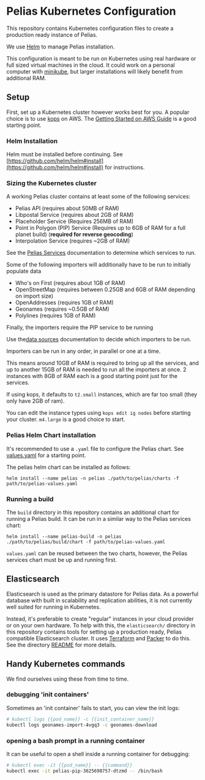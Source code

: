 # Pelias Kubernetes Configuration

This repository contains Kubernetes configuration files to create a production ready instance of Pelias.

We use [Helm](https://helm.sh/) to manage Pelias installation.

This configuration is meant to be run on Kubernetes using real hardware or full sized virtual
machines in the cloud. It could work on a personal computer with
[minikube](https://github.com/kubernetes/minikube), but larger installations will likely benefit from additional RAM.

## Setup

First, set up a Kubernetes cluster however works best for you. A popular choice is to use
[kops](https://github.com/kubernetes/kops) on AWS. The [Getting Started on AWS Guide](https://github.com/kubernetes/kops/blob/master/docs/aws.md) is a good starting point.

### Helm Installation

Helm must be installed before continuing. See [https://github.com/helm/helm#install](https://github.com/helm/helm#install) for instructions.

### Sizing the Kubernetes cluster

A working Pelias cluster contains at least some of the following services:
* Pelias API (requires about 50MB of RAM)
* Libpostal Service (requires about 2GB of RAM)
* Placeholder Service (Requires 256MB of RAM)
* Point in Polygon (PIP) Service (Requires up to 6GB of RAM for a full planet build) (**required for reverse geocoding**)
* Interpolation Service (requires ~2GB of RAM)

See the [Pelias Services](https://github.com/pelias/documentation/blob/master/services.md) documentation to determine which services to run.

Some of the following importers will additionally have to be run to initially populate data
* Who's on First (requires about 1GB of RAM)
* OpenStreetMap (requires between 0.25GB and 6GB of RAM depending on import size)
* OpenAddresses (requires 1GB of RAM)
* Geonames (requires ~0.5GB of RAM)
* Polylines (requires 1GB of RAM)

Finally, the importers require the PIP service to be running

Use the[data sources](https://mapzen.com/documentation/search/data-sources/) documentation to decide
which importers to be run.

Importers can be run in any order, in parallel or one at a time.

This means around 10GB of RAM is required to bring up all the services, and up to another 15GB of RAM is needed to
run all the importers at once. 2 instances with 8GB of RAM each is a good starting point just for
the services.

If using kops, it defaults to `t2.small` instances, which are far too small (they only have 2GB of ram).

You can edit the instance types using `kops edit ig nodes` before starting your cluster. `m4.large` is a good choice to start.

### Pelias Helm Chart installation

It's recommended to use a `.yaml` file to configure the Pelias chart. See [values.yaml](https://github.com/pelias/kubernetes/blob/master/values.yaml) for a starting point.

The pelias helm chart can be installed as follows:

```
helm install --name pelias -n pelias ./path/to/pelias/charts -f path/to/pelias-values.yaml
```

### Running a build

The `build` directory in this repository contains an additional chart for running a Pelias build. It can be run in a similar way to the Pelias services chart:

```
helm install --name pelias-build -n pelias ./path/to/pelias/build/chart -f path/to/pelias-values.yaml
```

`values.yaml` can be reused between the two charts, however, the Pelias services chart must be up and running first.

## Elasticsearch

Elasticsearch is used as the primary datastore for Pelias data. As a powerful database with built in
scalability and replication abilities, it is not currently well suited for running in Kubernetes.

Instead, it's preferable to create "regular" instances in your cloud provider or on your own
hardware. To help with this, the `elasticsearch/` directory in this repository contains tools for
setting up a production ready, Pelias compatible Elasticsearch cluster. It uses
[Terraform](http://terraform.io/) and [Packer](http://packer.io/) to do this. See the directory
[README](./elasticsearch/README.md) for more details.

## Handy Kubernetes commands

We find ourselves using these from time to time.

### debugging 'init containers'

Sometimes an 'init container' fails to start, you can view the init logs:

```bash
# kubectl logs {{pod_name}} -c {{init_container_name}}
kubectl logs geonames-import-4vgq3 -c geonames-download
```

### opening a bash prompt in a running container

It can be useful to open a shell inside a running container for debugging:

```bash
# kubectl exec -it {{pod_name}} -- {{command}}
kubectl exec -it pelias-pip-3625698757-dtzmd -- /bin/bash
```

